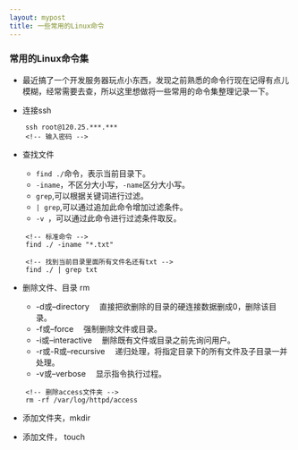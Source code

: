 ```yaml
---
layout: mypost
title: 一些常用的Linux命令
---
```


### 常用的Linux命令集

+ 最近搞了一个开发服务器玩点小东西，发现之前熟悉的命令行现在记得有点儿模糊，经常需要去查，所以这里想做将一些常用的命令集整理记录一下。

- 连接ssh

```
    ssh root@120.25.***.***
    <!-- 输入密码 -->
```

- 查找文件

    + ```find ./```命令，表示当前目录下。
    + ```-iname```，不区分大小写，```-name```区分大小写。
    + ```grep```,可以根据关键词进行过滤。
    + ```| grep```,可以通过追加此命令增加过滤条件。
    + ```-v ```，可以通过此命令进行过滤条件取反。

```
    <!-- 标准命令 -->
    find ./ -iname "*.txt"
    
    <!-- 找到当前目录里面所有文件名还有txt -->
    find ./ | grep txt
```

- 删除文件、目录 rm

    + -d或–directory 　直接把欲删除的目录的硬连接数据删成0，删除该目录。 
    + -f或–force 　强制删除文件或目录。 
    + -i或–interactive 　删除既有文件或目录之前先询问用户。 
    + -r或-R或–recursive 　递归处理，将指定目录下的所有文件及子目录一并处理。 
    + -v或–verbose 　显示指令执行过程。 

```
    <!-- 删除access文件夹 -->
    rm -rf /var/log/httpd/access
```

- 添加文件夹，mkdir

- 添加文件， touch